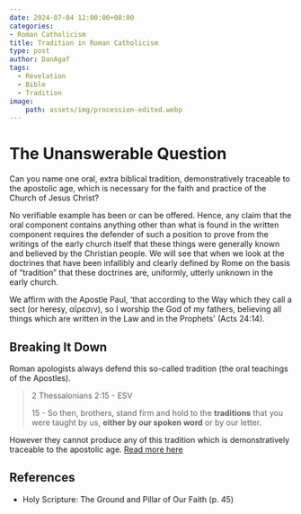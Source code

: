 ```yaml
---
date: 2024-07-04 12:00:00+08:00
categories:
- Roman Catholicism
title: Tradition in Roman Catholicism
type: post
author: DanAgaf
tags:
  - Revelation
  - Bible
  - Tradition
image:
    path: assets/img/procession-edited.webp
---
```


# The Unanswerable Question

Can you name one oral, extra biblical tradition, demonstratively traceable to the apostolic age, which is necessary for the faith and practice of the Church of Jesus Christ?

No verifiable example has been or can be offered. Hence, any claim that the oral component contains anything other than what is found in the written component requires the defender of such a position to prove from the writings of the early church itself that these things were generally known and believed by the Christian people. We will see that when we look at the doctrines that have been infallibly and clearly defined by Rome on the basis of “tradition” that these doctrines are, uniformly, utterly unknown in the early church.

We affirm with the Apostle Paul, ‘that according to the Way which they call a sect (or heresy, αἵρεσιν), so I worship the God of my fathers, believing all things which are written in the Law and in the Prophets' (Acts 24:14).


## Breaking It Down

Roman apologists always defend this so-called tradition (the oral teachings of the Apostles).

> 2 Thessalonians 2:15 - ESV
>
> 15 - So then, brothers, stand firm and hold to the **traditions** that you were taught by us, **either by our spoken word** or by our letter.

However they cannot produce any of this tradition which is demonstratively traceable to the apostolic age. [Read more here](/posts/2-Thessalonians-2.15)

## References

- Holy Scripture: The Ground and Pillar of Our Faith (p. 45)